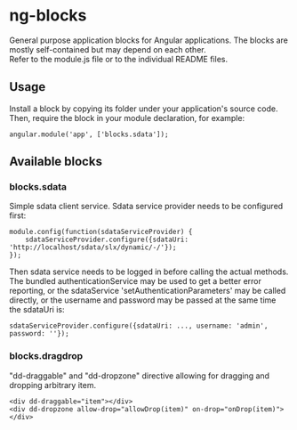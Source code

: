 # ng-blocks

General purpose application blocks for Angular applications.  The blocks are mostly self-contained but may depend on each other.  
Refer to the module.js file or to the individual README files.

## Usage

Install a block by copying its folder under your application's source code.  Then, require the block in your module declaration, for example:

    angular.module('app', ['blocks.sdata']);

## Available blocks

### blocks.sdata

Simple sdata client service.  Sdata service provider needs to be configured first:

    module.config(function(sdataServiceProvider) {
        sdataServiceProvider.configure({sdataUri: 'http://localhost/sdata/slx/dynamic/-/'});
    });
    
Then sdata service needs to be logged in before calling the actual methods.  The bundled authenticationService may be used to get a better error reporting, or the sdataService 'setAuthenticationParameters' may be called directly, or the username and password may be passed at the same time the sdataUri is:

    sdataServiceProvider.configure({sdataUri: ..., username: 'admin', password: ''});


### blocks.dragdrop

"dd-draggable" and "dd-dropzone" directive allowing for dragging and dropping arbitrary item.

    <div dd-draggable="item"></div>
    <div dd-dropzone allow-drop="allowDrop(item)" on-drop="onDrop(item)"></div>